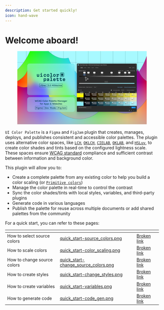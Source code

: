 ```yaml
---
description: Get started quickly!
icon: hand-wave
---
```


# Welcome aboard!

<figure><img src=".gitbook/assets/cover.png" alt=""><figcaption></figcaption></figure>

`UI Color Palette` is a `Figma` and `FigJam` plugin that creates, manages, deploys, and publishes consistent and accessible color palettes. The plugin uses alternative color spaces, like [`LCH`](glossary.md#lch), [`OKLCH`](glossary.md#oklch), [`CIELAB`](glossary.md#cielab), [`OKLAB`](glossary.md#oklab), and [`HSLuv`](glossary.md#hsluv), to create color shades and tints based on the configured lightness scale. These spaces ensure [WCAG standard](https://www.w3.org/WAI/standards-guidelines/wcag/) compliance and sufficient contrast between information and background color.

This plugin will allow you to:

* Create a complete palette from any existing color to help you build a color scaling (or [`Primitive colors`](glossary.md#primitives))
* Manage the color palette in real-time to control the contrast
* Sync the color shades/tints with local styles, variables, and third-party plugins
* Generate code in various languages
* Publish the palette for reuse across multiple documents or add shared palettes from the community

For a quick start, you can refer to these pages:

<table data-view="cards"><thead><tr><th></th><th data-hidden data-card-cover data-type="files"></th><th data-hidden data-card-target data-type="content-ref"></th></tr></thead><tbody><tr><td>How to select source colors</td><td><a href=".gitbook/assets/quick_start-source_colors.png">quick_start-source_colors.png</a></td><td><a href="broken-reference">Broken link</a></td></tr><tr><td>How to scale colors</td><td><a href=".gitbook/assets/quick_start-color_scaling.png">quick_start-color_scaling.png</a></td><td><a href="broken-reference">Broken link</a></td></tr><tr><td>How to change source colors</td><td><a href=".gitbook/assets/quick_start-change_source_colors.png">quick_start-change_source_colors.png</a></td><td><a href="broken-reference">Broken link</a></td></tr><tr><td>How to create styles</td><td><a href=".gitbook/assets/quick_start-change_styles.png">quick_start-change_styles.png</a></td><td><a href="broken-reference">Broken link</a></td></tr><tr><td>How to create variables</td><td><a href=".gitbook/assets/quick_start-variables.png">quick_start-variables.png</a></td><td><a href="broken-reference">Broken link</a></td></tr><tr><td>How to generate code</td><td><a href=".gitbook/assets/quick_start-code_gen.png">quick_start-code_gen.png</a></td><td><a href="broken-reference">Broken link</a></td></tr></tbody></table>
